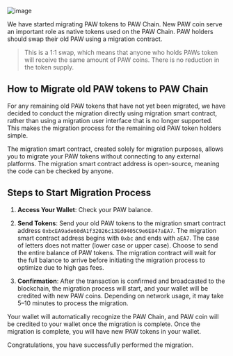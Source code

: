 ![image](https://github.com/user-attachments/assets/7ff60d83-fcff-4421-8802-26c58a230a0b)

We have started migrating PAW tokens to PAW Chain. New PAW coin serve an important role as native tokens used on the PAW Chain. PAW holders should swap their old PAW using a migration contract.

>This is a 1:1 swap, which means that anyone who holds PAWs token will receive the same amount of PAW coins. There is no reduction in the token supply.

## How to Migrate old PAW tokens to PAW Chain

For any remaining old PAW tokens that have not yet been migrated, we have decided to conduct the migration directly using migration smart contract, rather than using a migration user interface that is no longer supported. This makes the migration process for the remaining old PAW token holders simple.

The migration smart contract, created solely for migration purposes, allows you to migrate your PAW tokens without connecting to any external platforms. The migration smart contract address is open-source, meaning the code can be checked by anyone.

## Steps to Start Migration Process

1. **Access Your Wallet**: Check your PAW balance.

2. **Send Tokens**: Send your old PAW tokens to the migration smart contract address `0xbcEA9ade60dA1f32026c13Ed0405C9e6E847aEA7`. The migration smart contract address begins with `0xbc` and ends with `aEA7`. The case of letters does not matter (lower case or upper case). Choose to send the entire balance of PAW tokens. The migration contract will wait for the full balance to arrive before initiating the migration process to optimize due to high gas fees.

3. **Confirmation**: After the transaction is confirmed and broadcasted to the blockchain, the migration process will start, and your wallet will be credited with new PAW coins. Depending on network usage, it may take 5–10 minutes to process the migration.

Your wallet will automatically recognize the PAW Chain, and PAW coin will be credited to your wallet once the migration is complete. Once the migration is complete, you will have new PAW tokens in your wallet. 

Congratulations, you have successfully performed the migration.
